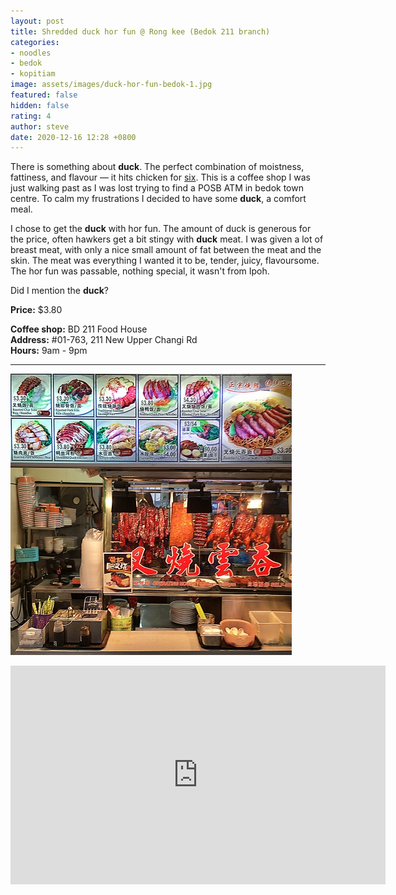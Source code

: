 ```yaml
---
layout: post
title: Shredded duck hor fun @ Rong kee (Bedok 211 branch)
categories:
- noodles
- bedok
- kopitiam
image: assets/images/duck-hor-fun-bedok-1.jpg
featured: false
hidden: false
rating: 4
author: steve
date: 2020-12-16 12:28 +0800
---
```

There is something about **duck**. The perfect combination of moistness, fattiness, and flavour — it hits chicken for [six](https://www.youtube.com/watch?v=mFxtGIrJtL4). This is a coffee shop I was just walking past as I was lost trying to find a POSB ATM in bedok town centre. To calm my frustrations I decided to have some **duck**, a comfort meal.

I chose to get the **duck** with hor fun. The amount of duck is generous for the price, often hawkers get a bit stingy with **duck** meat. I was given a lot of breast meat, with only a nice small amount of fat between the meat and the skin. The meat was everything I wanted it to be, tender, juicy, flavoursome. The hor fun was passable, nothing special, it wasn't from Ipoh.  

Did I mention the **duck**? 

**Price:** $3.80

**Coffee shop:** BD 211 Food House  
**Address:** #01-763, 211 New Upper Changi Rd  
**Hours:** 9am - 9pm  

***

![Rong kee shredded duck hor fun](/assets/images/duck-hor-fun-bedok-2.jpg "Rong kee shredded duck hor fun")

<iframe src="https://www.google.com/maps/embed?pb=!1m14!1m8!1m3!1d15955.002719460112!2d103.931987!3d1.3255108!3m2!1i1024!2i768!4f13.1!3m3!1m2!1s0x0%3A0xd705eebeb12b992b!2zUm9uZyBLZWUgUm9hc3RlZCBEZWxpZ2h0cyDmpq7oqJjng6fohYogLSBCZWRvaw!5e0!3m2!1sen!2ssg!4v1608093099802!5m2!1sen!2ssg" width="600" height="350" frameborder="0" style="border:0;" allowfullscreen="" aria-hidden="false" tabindex="0"></iframe>